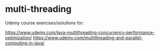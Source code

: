 # multi-threading
Udemy course exercises/solutions for:

https://www.udemy.com/java-multithreading-concurrency-performance-optimization/
https://www.udemy.com/multithreading-and-parallel-computing-in-java/
